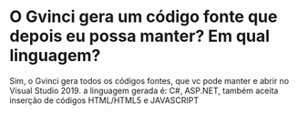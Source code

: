# O Gvinci gera um código fonte que depois eu possa manter? Em qual linguagem?

Sim, o Gvinci gera todos os códigos fontes, que vc pode manter e abrir no Visual Studio 2019. a linguagem gerada é: C\#, ASP.NET, também aceita inserção de códigos HTML/HTML5 e JAVASCRIPT

